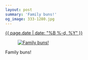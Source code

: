 ```yaml
---
layout: post
summary: 'Family buns!'
og_image: 333-1280.jpg
---
```


<div class="post">
 <time>
  <a href="/333">
   {{ page.date | date: "%B %-d, %Y" }}
  </a>
 </time>
 <a href="/333">
  <figure data-taken="6/24/2014">
   <img alt="Family buns!" sizes="(min-width: 700px) 50vw, calc(100vw - 2rem)" src="{{ site.assets_url }}/333-640.jpg" srcset="{{ site.assets_url }}/333-1280.jpg 1280w, {{ site.assets_url }}/333-960.jpg 960w, {{ site.assets_url }}/333-640.jpg 640w, {{ site.assets_url }}/333-320.jpg 320w"/>
  </figure>
 </a>
 <span>
  Family buns!
 </span>
</div>

